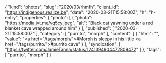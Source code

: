 {
  "kind": "photos",
  "slug": "2020/03/rhmfh",
  "client_id": "https://indigenous.realize.be",
  "date": "2020-03-21T15:58:00Z",
  "h": "h-entry",
  "properties": {
    "photo": [
      {
        "photo": "https://media.jvt.me/vq5cy.jpeg",
        "alt": "Black cat yawning under a red blanket cave wrapped around him"
      }
    ],
    "published": [
      "2020-03-21T15:58:00Z"
    ],
    "category": [
      "purrito",
      "morph"
    ],
    "content": [
      {
        "html": "",
        "value": "<a href=\"/tags/morph/\">#Morph</a> is sleepy in his little <a href=\"/tags/purrito/\">#purrito</a> cave"
      }
    ],
    "syndication": [
      "https://twitter.com/JamieTanna/status/1241394904472809472"
    ]
  },
  "tags": [
    "purrito",
    "morph"
  ]
}
